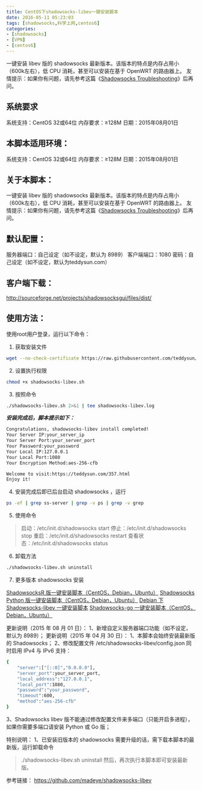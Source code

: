 ```yaml
---
title: CentOS下shadowsocks-libev一键安装脚本
date: 2016-05-11 05:23:03
tags: [shadowsocks,科学上网,centos6]
categories:
- [shadowsocks]
- [VPN]
- [centos6]
---
```

一键安装 libev 版的 shadowsocks 最新版本。该版本的特点是内存占用小（600k左右），低 CPU 消耗，甚至可以安装在基于 OpenWRT 的路由器上。
友情提示：如果你有问题，请先参考这篇《[Shadowsocks Troubleshooting](https://teddysun.com/399.html)》后再问。
<!--more-->
## 系统要求
系统支持：CentOS 32或64位
内存要求：≥128M
日期：2015年08月01日

## 本脚本适用环境：
系统支持：CentOS 32或64位
内存要求：≥128M
日期：2015年08月01日

## 关于本脚本：
一键安装 libev 版的 shadowsocks 最新版本。该版本的特点是内存占用小（600k左右），低 CPU 消耗，甚至可以安装在基于 OpenWRT 的路由器上。
友情提示：如果你有问题，请先参考这篇《[Shadowsocks Troubleshooting](https://teddysun.com/399.html)》后再问。


## 默认配置：
服务器端口：自己设定（如不设定，默认为 8989）
客户端端口：1080
密码：自己设定（如不设定，默认为teddysun.com）

## 客户端下载：
http://sourceforge.net/projects/shadowsocksgui/files/dist/

## 使用方法：
使用root用户登录，运行以下命令：

 1. 获取安装文件

```bash
wget --no-check-certificate https://raw.githubusercontent.com/teddysun/shadowsocks_install/master/shadowsocks-libev.sh
```

 2. 设置执行权限

```bash
chmod +x shadowsocks-libev.sh
```

 3. 按照命令

```bash
./shadowsocks-libev.sh 2>&1 | tee shadowsocks-libev.log
```
***安装完成后，脚本提示如下：***

```bash
Congratulations, shadowsocks-libev install completed!
Your Server IP:your_server_ip
Your Server Port:your_server_port
Your Password:your_password
Your Local IP:127.0.0.1
Your Local Port:1080
Your Encryption Method:aes-256-cfb

Welcome to visit:https://teddysun.com/357.html
Enjoy it!
```

 4. 安装完成后即已后台启动 shadowsocks ，运行

```bash
ps -ef | grep ss-server | grep -v ps | grep -v grep
```

 5. 使用命令

> 启动：/etc/init.d/shadowsocks start
停止：/etc/init.d/shadowsocks stop
重启：/etc/init.d/shadowsocks restart
查看状态：/etc/init.d/shadowsocks status

 6. 卸载方法

```bash
./shadowsocks-libev.sh uninstall
```

 7. 更多版本 shadowsocks 安装

[ShadowsocksR 版一键安装脚本（CentOS，Debian，Ubuntu）](https://shadowsocks.be/9.html)
[Shadowsocks Python 版一键安装脚本（CentOS，Debian，Ubuntu）](https://teddysun.com/342.html)
[Debian 下 Shadowsocks-libev 一键安装脚本](https://teddysun.com/358.html)
[Shadowsocks-go 一键安装脚本（CentOS，Debian，Ubuntu）](https://teddysun.com/392.html)

更新说明（2015 年 08 月 01 日）：
1、新增自定义服务器端口功能（如不设定，默认为 8989）；
更新说明（2015 年 04 月 30 日）：
1、本脚本会始终安装最新版的 Shadowsocks；
2、修改配置文件 /etc/shadowsocks-libev/config.json 同时启用 IPv4 与 IPv6 支持：
```bash
{
    "server":["[::0]","0.0.0.0"],
    "server_port":your_server_port,
    "local_address":"127.0.0.1",
    "local_port":1080,
    "password":"your_password",
    "timeout":600,
    "method":"aes-256-cfb"
}
```
3、Shadowsocks libev 版不能通过修改配置文件来多端口（只能开启多进程），如果你需要多端口请安装 Python 或 Go 版；

特别说明：
1、已安装旧版本的 shadowsocks 需要升级的话，需下载本脚本的最新版，运行卸载命令

>./shadowsocks-libev.sh uninstall 
然后，再次执行本脚本即可安装最新版。

参考链接：
https://github.com/madeye/shadowsocks-libev
